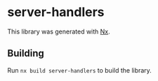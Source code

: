 # server-handlers

This library was generated with [Nx](https://nx.dev).

## Building

Run `nx build server-handlers` to build the library.
